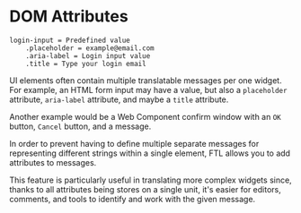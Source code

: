 # DOM Attributes

```
login-input = Predefined value
    .placeholder = example@email.com
    .aria-label = Login input value
    .title = Type your login email

```

UI elements often contain multiple translatable messages per one widget. For
example, an HTML form input may have a value, but also a `placeholder`
attribute, `aria-label` attribute, and maybe a `title` attribute.

Another example would be a Web Component confirm window with an `OK` button,
`Cancel` button, and a message.

In order to prevent having to define multiple separate messages for representing
different strings within a single element, FTL allows you to add attributes to
messages.

This feature is particularly useful in translating more complex widgets since,
thanks to all attributes being stores on a single unit, it's easier for editors,
comments, and tools to identify and work with the given message.
